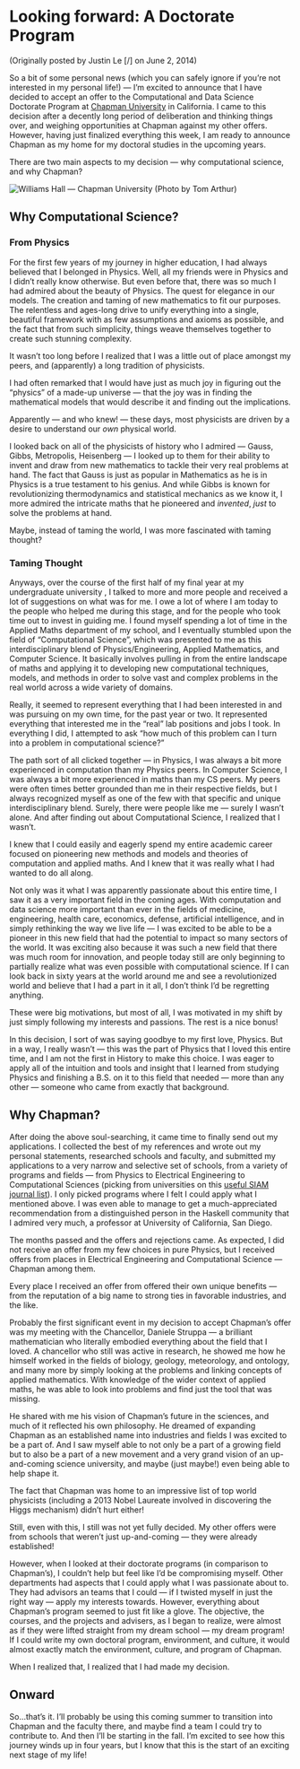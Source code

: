 Looking forward: A Doctorate Program
====================================

(Originally posted by Justin Le [/] on June 2, 2014)

So a bit of some personal news (which you can safely ignore if you’re
not interested in my personal life!) — I’m excited to announce that I
have decided to accept an offer to the Computational and Data Science
Doctorate Program at [Chapman University](http://www.chapman.edu/) in
California. I came to this decision after a decently long period of
deliberation and thinking things over, and weighing opportunities at
Chapman against my other offers. However, having just finalized
everything this week, I am ready to announce Chapman as my home for my
doctoral studies in the upcoming years.

There are two main aspects to my decision — why computational science,
and why Chapman?

![Williams Hall — Chapman University (Photo by Tom
Arthur)](/img/entries/chapman/williams-hall.jpg "Williams Hall --- Chapman University (Photo by Tom Arthur)")

Why Computational Science?
--------------------------

### From Physics

For the first few years of my journey in higher education, I had always
believed that I belonged in Physics. Well, all my friends were in
Physics and I didn’t really know otherwise. But even before that, there
was so much I had admired about the beauty of Physics. The quest for
elegance in our models. The creation and taming of new mathematics to
fit our purposes. The relentless and ages-long drive to unify everything
into a single, beautiful framework with as few assumptions and axioms as
possible, and the fact that from such simplicity, things weave
themselves together to create such stunning complexity.

It wasn’t too long before I realized that I was a little out of place
amongst my peers, and (apparently) a long tradition of physicists.

I had often remarked that I would have just as much joy in figuring out
the “physics” of a made-up universe — that the joy was in finding the
mathematical models that would describe it and finding out the
implications.

Apparently — and who knew! — these days, most physicists are driven by a
desire to understand our *own* physical world.

I looked back on all of the physicists of history who I admired — Gauss,
Gibbs, Metropolis, Heisenberg — I looked up to them for their ability to
invent and draw from new mathematics to tackle their very real problems
at hand. The fact that Gauss is just as popular in Mathematics as he is
in Physics is a true testament to his genius. And while Gibbs is known
for revolutionizing thermodynamics and statistical mechanics as we know
it, I more admired the intricate maths that he pioneered and *invented*,
*just* to solve the problems at hand.

Maybe, instead of taming the world, I was more fascinated with taming
thought?

### Taming Thought

Anyways, over the course of the first half of my final year at my
undergraduate university , I talked to more and more people and received
a lot of suggestions on what was for me. I owe a lot of where I am today
to the people who helped me during this stage, and for the people who
took time out to invest in guiding me. I found myself spending a lot of
time in the Applied Maths department of my school, and I eventually
stumbled upon the field of “Computational Science”, which was presented
to me as this interdisciplinary blend of Physics/Engineering, Applied
Mathematics, and Computer Science. It basically involves pulling in from
the entire landscape of maths and applying it to developing new
computational techniques, models, and methods in order to solve vast and
complex problems in the real world across a wide variety of domains.

Really, it seemed to represent everything that I had been interested in
and was pursuing on my own time, for the past year or two. It
represented everything that interested me in the “real” lab positions
and jobs I took. In everything I did, I attempted to ask “how much of
this problem can I turn into a problem in computational science?”

The path sort of all clicked together — in Physics, I was always a bit
more experienced in computation than my Physics peers. In Computer
Science, I was always a bit more experienced in maths than my CS peers.
My peers were often times better grounded than me in their respective
fields, but I always recognized myself as one of the few with that
specific and unique interdisciplinary blend. Surely, there were people
like me — surely I wasn’t alone. And after finding out about
Computational Science, I realized that I wasn’t.

I knew that I could easily and eagerly spend my entire academic career
focused on pioneering new methods and models and theories of computation
and applied maths. And I knew that it was really what I had wanted to do
all along.

Not only was it what I was apparently passionate about this entire time,
I saw it as a very important field in the coming ages. With computation
and data science more important than ever in the fields of medicine,
engineering, health care, economics, defense, artificial intelligence,
and in simply rethinking the way we live life — I was excited to be able
to be a pioneer in this new field that had the potential to impact so
many sectors of the world. It was exciting also because it was such a
new field that there was much room for innovation, and people today
still are only beginning to partially realize what was even possible
with computational science. If I can look back in sixty years at the
world around me and see a revolutionized world and believe that I had a
part in it all, I don’t think I’d be regretting anything.

These were big motivations, but most of all, I was motivated in my shift
by just simply following my interests and passions. The rest is a nice
bonus!

In this decision, I sort of was saying goodbye to my first love,
Physics. But in a way, I really wasn’t — this was the part of Physics
that I loved this entire time, and I am not the first in History to make
this choice. I was eager to apply all of the intuition and tools and
insight that I learned from studying Physics and finishing a B.S. on it
to this field that needed — more than any other — someone who came from
exactly that background.

Why Chapman?
------------

After doing the above soul-searching, it came time to finally send out
my applications. I collected the best of my references and wrote out my
personal statements, researched schools and faculty, and submitted my
applications to a very narrow and selective set of schools, from a
variety of programs and fields — from Physics to Electrical Engineering
to Computational Sciences (picking from universities on this [useful
SIAM journal
list](http://www.siam.org/students/resources/cse_programs.php)). I only
picked programs where I felt I could apply what I mentioned above. I was
even able to manage to get a much-appreciated recommendation from a
distinguished person in the Haskell community that I admired very much,
a professor at University of California, San Diego.

The months passed and the offers and rejections came. As expected, I did
not receive an offer from my few choices in pure Physics, but I received
offers from places in Electrical Engineering and Computational Science —
Chapman among them.

Every place I received an offer from offered their own unique benefits —
from the reputation of a big name to strong ties in favorable
industries, and the like.

Probably the first significant event in my decision to accept Chapman’s
offer was my meeting with the Chancellor, Daniele Struppa — a brilliant
mathematician who literally embodied everything about the field that I
loved. A chancellor who still was active in research, he showed me how
he himself worked in the fields of biology, geology, meteorology, and
ontology, and many more by simply looking at the problems and linking
concepts of applied mathematics. With knowledge of the wider context of
applied maths, he was able to look into problems and find just the tool
that was missing.

He shared with me his vision of Chapman’s future in the sciences, and
much of it reflected his own philosophy. He dreamed of expanding Chapman
as an established name into industries and fields I was excited to be a
part of. And I saw myself able to not only be a part of a growing field
but to also be a part of a new movement and a very grand vision of an
up-and-coming science university, and maybe (just maybe!) even being
able to help shape it.

The fact that Chapman was home to an impressive list of top world
physicists (including a 2013 Nobel Laureate involved in discovering the
Higgs mechanism) didn’t hurt either!

Still, even with this, I still was not yet fully decided. My other
offers were from schools that weren’t just up-and-coming — they were
already established!

However, when I looked at their doctorate programs (in comparison to
Chapman’s), I couldn’t help but feel like I’d be compromising myself.
Other departments had aspects that I could apply what I was passionate
about to. They had advisors an teams that I could — if I twisted myself
in just the right way — apply my interests towards. However, everything
about Chapman’s program seemed to just fit like a glove. The objective,
the courses, and the projects and advisers, as I began to realize, were
almost as if they were lifted straight from my dream school — my dream
program! If I could write my own doctoral program, environment, and
culture, it would almost exactly match the environment, culture, and
program of Chapman.

When I realized that, I realized that I had made my decision.

Onward
------

So…that’s it. I’ll probably be using this coming summer to transition
into Chapman and the faculty there, and maybe find a team I could try to
contribute to. And then I’ll be starting in the fall. I’m excited to see
how this journey winds up in four years, but I know that this is the
start of an exciting next stage of my life!
